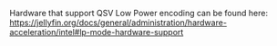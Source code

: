 Hardware that support QSV Low Power encoding can be found here: https://jellyfin.org/docs/general/administration/hardware-acceleration/intel#lp-mode-hardware-support